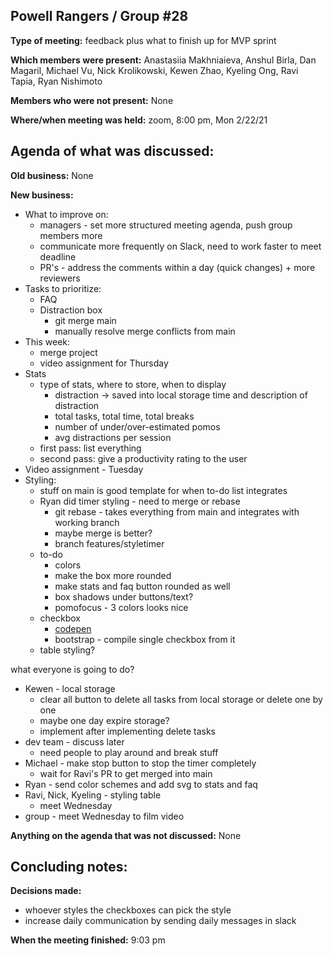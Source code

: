 ## Powell Rangers / Group #28

**Type of meeting:** feedback plus what to finish up for MVP sprint

**Which members were present:** Anastasiia Makhniaieva, Anshul Birla, Dan Magaril, Michael Vu, Nick Krolikowski, Kewen Zhao, Kyeling Ong, Ravi Tapia, Ryan Nishimoto

**Members who were not present:** None

**Where/when meeting was held:** zoom, 8:00 pm, Mon 2/22/21


## Agenda of what was discussed:

**Old business:** None

**New business:** 
+ What to improve on:
  + managers - set more structured meeting agenda, push group members more
  + communicate more frequently on Slack, need to work faster to meet deadline
  + PR's - address the comments within a day (quick changes) + more reviewers
+ Tasks to prioritize:
  + FAQ
  + Distraction box
    + git merge main
    + manually resolve merge conflicts from main
 + This week:
   + merge project
   + video assignment for Thursday
 + Stats
   + type of stats, where to store, when to display
     + distraction -> saved into local storage time and description of distraction
     + total tasks, total time, total breaks
     + number of under/over-estimated pomos
     + avg distractions per session
   + first pass: list everything
   + second pass: give a productivity rating to the user
 + Video assignment - Tuesday
 + Styling:
   + stuff on main is good template for when to-do list integrates
   + Ryan did timer styling - need to merge or rebase
     + git rebase - takes everything from main and integrates with working branch
     + maybe merge is better?
     + branch features/styletimer
   + to-do
     + colors
     + make the box more rounded
     + make stats and faq button rounded as well
     + box shadows under buttons/text?
     + pomofocus - 3 colors looks nice
   + checkbox
     + [codepen](https://codepen.io/GeoffreyCrofte/pen/BiHzp)
     + bootstrap - compile single checkbox from it
   + table styling?

what everyone is going to do?
+ Kewen - local storage
  + clear all button to delete all tasks from local storage or delete one by one
  + maybe one day expire storage?
  + implement after implementing delete tasks
+ dev team - discuss later
  + need people to play around and break stuff
+ Michael - make stop button to stop the timer completely
  + wait for Ravi's PR to get merged into main
+ Ryan - send color schemes and add svg to stats and faq 
+ Ravi, Nick, Kyeling - styling table
  + meet Wednesday
+ group - meet Wednesday to film video

**Anything on the agenda that was not discussed:**  None


## Concluding notes:

**Decisions made:** 
+ whoever styles the checkboxes can pick the style
+ increase daily communication by sending daily messages in slack

**When the meeting finished:** 9:03 pm
